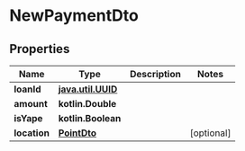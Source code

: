 
# NewPaymentDto

## Properties
| Name | Type | Description | Notes |
| ------------ | ------------- | ------------- | ------------- |
| **loanId** | [**java.util.UUID**](java.util.UUID.md) |  |  |
| **amount** | **kotlin.Double** |  |  |
| **isYape** | **kotlin.Boolean** |  |  |
| **location** | [**PointDto**](PointDto.md) |  |  [optional] |




